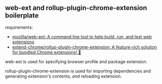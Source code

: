 ## web-ext and rollup-plugin-chrome-extension boilerplate

requirements:

 * [mozilla/web\-ext: A command line tool to help build, run, and test web extensions](https://github.com/mozilla/web-ext)
 * [extend\-chrome/rollup\-plugin\-chrome\-extension: A feature\-rich solution for bundled Chrome extensions\! 💯](https://github.com/extend-chrome/rollup-plugin-chrome-extension#readme)

web-ext is used for specifying browser profile and package extension.

rollup-plugin-chrome-extension is used for importing dependencies and generating extension's contents, and reloading extension.
